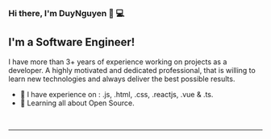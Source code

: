 ### Hi there, I'm DuyNguyen 👋 💻

## I'm a Software Engineer!

I have more than 3+ years of experience working on projects as a developer. A highly motivated and dedicated professional, that is willing to learn new technologies and always deliver the best possible results.

- 🌱 I have experience on : .js, .html, .css, .reactjs, .vue & .ts.
- 👯 Learning all about Open Source.

<br />

---
